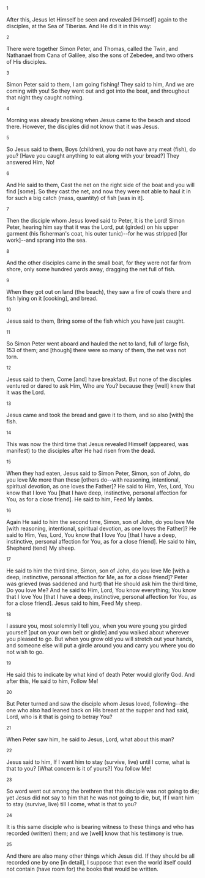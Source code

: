 <sup>1</sup> 

After this, Jesus let Himself be seen and revealed [Himself] again to the disciples, at the Sea of Tiberias. And He did it in this way: 

<sup>2</sup> 

There were together Simon Peter, and Thomas, called the Twin, and Nathanael from Cana of Galilee, also the sons of Zebedee, and two others of His disciples. 

<sup>3</sup> 

Simon Peter said to them, I am going fishing! They said to him, And we are coming with you! So they went out and got into the boat, and throughout that night they caught nothing. 

<sup>4</sup> 

Morning was already breaking when Jesus came to the beach and stood there. However, the disciples did not know that it was Jesus. 

<sup>5</sup> 

So Jesus said to them, Boys (children), you do not have any meat (fish), do you? [Have you caught anything to eat along with your bread?] They answered Him, No! 

<sup>6</sup> 

And He said to them, Cast the net on the right side of the boat and you will find [some]. So they cast the net, and now they were not able to haul it in for such a big catch (mass, quantity) of fish [was in it]. 

<sup>7</sup> 

Then the disciple whom Jesus loved said to Peter, It is the Lord! Simon Peter, hearing him say that it was the Lord, put (girded) on his upper garment (his fisherman's coat, his outer tunic)--for he was stripped [for work]--and sprang into the sea. 

<sup>8</sup> 

And the other disciples came in the small boat, for they were not far from shore, only some hundred yards away, dragging the net full of fish. 

<sup>9</sup> 

When they got out on land (the beach), they saw a fire of coals there and fish lying on it [cooking], and bread. 

<sup>10</sup> 

Jesus said to them, Bring some of the fish which you have just caught. 

<sup>11</sup> 

So Simon Peter went aboard and hauled the net to land, full of large fish, 153 of them; and [though] there were so many of them, the net was not torn. 

<sup>12</sup> 

Jesus said to them, Come [and] have breakfast. But none of the disciples ventured or dared to ask Him, Who are You? because they [well] knew that it was the Lord. 

<sup>13</sup> 

Jesus came and took the bread and gave it to them, and so also [with] the fish. 

<sup>14</sup> 

This was now the third time that Jesus revealed Himself (appeared, was manifest) to the disciples after He had risen from the dead. 

<sup>15</sup> 

When they had eaten, Jesus said to Simon Peter, Simon, son of John, do you love Me more than these [others do--with reasoning, intentional, spiritual devotion, as one loves the Father]? He said to Him, Yes, Lord, You know that I love You [that I have deep, instinctive, personal affection for You, as for a close friend]. He said to him, Feed My lambs. 

<sup>16</sup> 

Again He said to him the second time, Simon, son of John, do you love Me [with reasoning, intentional, spiritual devotion, as one loves the Father]? He said to Him, Yes, Lord, You know that I love You [that I have a deep, instinctive, personal affection for You, as for a close friend]. He said to him, Shepherd (tend) My sheep. 

<sup>17</sup> 

He said to him the third time, Simon, son of John, do you love Me [with a deep, instinctive, personal affection for Me, as for a close friend]? Peter was grieved (was saddened and hurt) that He should ask him the third time, Do you love Me? And he said to Him, Lord, You know everything; You know that I love You [that I have a deep, instinctive, personal affection for You, as for a close friend]. Jesus said to him, Feed My sheep. 

<sup>18</sup> 

I assure you, most solemnly I tell you, when you were young you girded yourself [put on your own belt or girdle] and you walked about wherever you pleased to go. But when you grow old you will stretch out your hands, and someone else will put a girdle around you and carry you where you do not wish to go. 

<sup>19</sup> 

He said this to indicate by what kind of death Peter would glorify God. And after this, He said to him, Follow Me! 

<sup>20</sup> 

But Peter turned and saw the disciple whom Jesus loved, following--the one who also had leaned back on His breast at the supper and had said, Lord, who is it that is going to betray You? 

<sup>21</sup> 

When Peter saw him, he said to Jesus, Lord, what about this man? 

<sup>22</sup> 

Jesus said to him, If I want him to stay (survive, live) until I come, what is that to you? [What concern is it of yours?] You follow Me! 

<sup>23</sup> 

So word went out among the brethren that this disciple was not going to die; yet Jesus did not say to him that he was not going to die, but, If I want him to stay (survive, live) till I come, what is that to you? 

<sup>24</sup> 

It is this same disciple who is bearing witness to these things and who has recorded (written) them; and we [well] know that his testimony is true. 

<sup>25</sup> 

And there are also many other things which Jesus did. If they should be all recorded one by one [in detail], I suppose that even the world itself could not contain (have room for) the books that would be written.